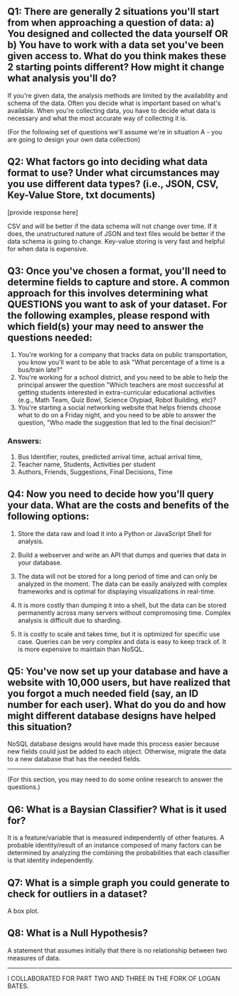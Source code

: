 ## Q1: There are generally 2 situations you'll start from when approaching a question of data: a) You designed and collected the data yourself OR b) You have to work with a data set you've been given access to.  What do you think makes these 2 starting points different?  How might it change what analysis you'll do?

If you're given data, the analysis methods are limited by the availability and schema of the data. Often you decide what is important based on what's available. When you're collecting data, you have to decide what data is necessary and what the most accurate way of collecting it is.
 
 (For the following set of questions we'll assume we're in situation A - you are going to design your own data collection)
 
 ## Q2: What factors go into deciding what data format to use?  Under what circumstances may you use different data types? (i.e., JSON, CSV, Key-Value Store, txt documents)
 [provide response here]
 
CSV and will be better if the data schema will not change over time. If it does, the unstructured nature of JSON and text files would be better if the data schema is going to change. Key-value storing is very fast and helpful for when data is expensive.

 ## Q3: Once you've chosen a format, you'll need to determine fields to capture and store.  A common approach for this involves determining what QUESTIONS you want to ask of your dataset.  For the following examples, please respond with which field(s) your may need to answer the questions needed:
 1. You're working for a company that tracks data on public transportation, you know you'll want to be able to ask "What percentage of a time is a bus/train late?"
 2. You're working for a school district, and you need to be able to help the principal answer the question "Which teachers are most successful at getting students interested in extra-curricular educational activities (e.g., Math Team, Quiz Bowl, Science Olypiad, Robot Building, etc)? 
 3. You're starting a social networking website that helps friends choose what to do on a Friday night, and you need to be able to answer the question, "Who made the suggestion that led to the final decision?"

 ### Answers:
1. Bus Identifier, routes, predicted arrival time, actual arrival time, 
2. Teacher name, Students, Activities per student
3. Authors, Friends, Suggestions, Final Decisions, Time
 
 ## Q4: Now you need to decide how you'll query your data.  What are the costs and benefits of the following options: 
 1. Store the data raw and load it into a Python or JavaScript Shell for analysis.  
 3. Build a webserver and write an API that dumps and queries that data in your database.
 
1. The data will not be stored for a long period of time and can only be analyzed in the moment. The data can be easily analyzed with complex frameworks and is optimal for displaying visualizations in real-time.
2. It is more costly than dumping it into a shell, but the data can be stored permanently across many servers without compromosing time. Complex analysis is difficult due to sharding.
3. It is costly to scale and takes time, but it is optimized for specific use case. Queries can be very complex and data is easy to keep track of. It is more expensive to maintain than NoSQL.
 
 ## Q5: You've now set up your database and have a website with 10,000 users, but have realized that you forgot a much needed field (say, an ID number for each user).  What do you do and how might different database designs have helped this situation?

NoSQL database designs would have made this process easier because new fields could just be added to each object. Otherwise, migrate the data to a new database that has the needed fields.
 
 ---------------
 
 (For this section, you may need to do some online research to answer the questions.)
 
 ## Q6: What is a Baysian Classifier?  What is it used for?
It is a feature/variable that is measured independently of other features. A probable identity/result of an instance composed of many factors can be determined by analyzing the combining the probabilities that each classifier is that identity independently.
 
 ## Q7: What is a simple graph you could generate to check for outliers in a dataset?
A box plot.
 
 ## Q8: What is a Null Hypothesis?
A statement that assumes initially that there is no relationship between two measures of data.
 
 ----------
 
 
 
I COLLABORATED FOR PART TWO AND THREE IN THE FORK OF LOGAN BATES.
 
